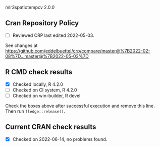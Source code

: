 mlr3spatiotempcv 2.0.0

## Cran Repository Policy

- [ ] Reviewed CRP last edited 2022-05-03.

See changes at https://github.com/eddelbuettel/crp/compare/master@%7B2022-02-08%7D...master@%7B2022-05-03%7D

## R CMD check results

- [x] Checked locally, R 4.2.0
- [ ] Checked on CI system, R 4.2.0
- [ ] Checked on win-builder, R devel

Check the boxes above after successful execution and remove this line. Then run `fledge::release()`.

## Current CRAN check results

- [x] Checked on 2022-06-14, no problems found.

